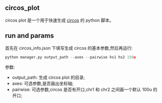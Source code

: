 ## circos_plot
circos plot 是一个用于快速生成 [circos](http://circos.ca/) 的 python 脚本。

## run and params
首先在 circos_info.json 下填写生成 circos 的基本参数,然后再运行:
```python
python manager.py output_path --axes --pairwise hs1 hs2 150u
```
参数:
* output_path: 生成 circos plot 的目录;
* axes: 可选参数,是否画出坐标轴;
* pairwise: 可选参数,circos 是否有开口,chr1 和 chr2 之间画一个默认 100u 的开口;
